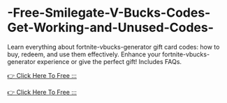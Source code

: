 # -Free-Smilegate-V-Bucks-Codes-Get-Working-and-Unused-Codes-



Learn everything about fortnite-vbucks-generator gift card codes: how to buy, redeem, and use them effectively. Enhance your fortnite-vbucks-generator  experience or give the perfect gift! Includes FAQs.

[👉 Click Here To Free :::](https://usaofferzon.com/fortnite-vbucks-generator)

[👉 Click Here To Free :::](https://usaofferzon.com/giftcard/)

